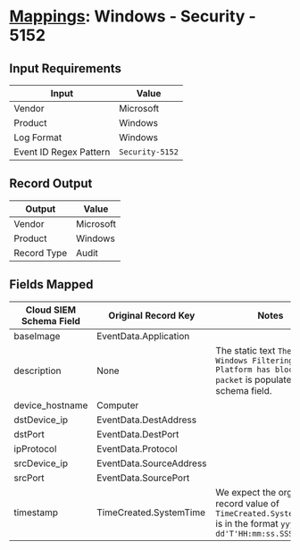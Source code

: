 # [Mappings](README.md): Windows - Security - 5152

## Input Requirements

|Input|Value|
|-----|-----|
|Vendor|Microsoft|
|Product|Windows|
|Log Format|Windows|
|Event ID Regex Pattern|`Security-5152`|

## Record Output

|Output|Value|
|------|-----|
|Vendor|Microsoft|
|Product|Windows|
|Record Type|Audit|

## Fields Mapped

|Cloud SIEM Schema Field|Original Record Key|Notes|
|-----------------------|-------------------|-----|
|baseImage|EventData.Application||
|description|None|The static text `The Windows Filtering Platform has blocked a packet` is populated in this schema field.|
|device_hostname|Computer||
|dstDevice_ip|EventData.DestAddress||
|dstPort|EventData.DestPort||
|ipProtocol|EventData.Protocol||
|srcDevice_ip|EventData.SourceAddress||
|srcPort|EventData.SourcePort||
|timestamp|TimeCreated.SystemTime|We expect the orginal record value of `TimeCreated.SystemTime` is in the format `yyyy-MM-dd'T'HH:mm:ss.SSSSSSSSSZ`|

